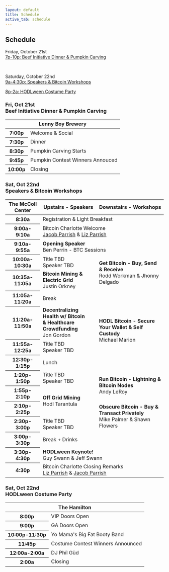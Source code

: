 ```yaml
---
layout: default
title: Schedule
active_tab: schedule
---
```


<div class="highlight-section2">
    <h2>Schedule</h2>
    <div class="white-divider-mid"></div>
    <p>Friday, October 21st<br><a href="#beef-initiative-dinner-pumpkin-carving">7p-10p: Beef Initiative Dinner & Pumpkin Carving</a></p>
    <br>
    <p>Saturday, October 22nd<br><a href="#speakers-workshops-schedule">9a-4:30p: Speakers & Bitcoin Workshops</a></p>
    <p><a href="#hodlween-costume-party">8p-2a: HODLween Costume Party</a></p>
</div>

<a id="beef-initiative-dinner-pumpkin-carving"></a>
<div class="highlight-section2">
<h3>Fri, Oct 21st<br>Beef Initiative Dinner & Pumpkin Carving</h3>
<div class="white-divider-mid"></div>
<div class="table-responsive">
    <table class="table basic align-middle table-bordered table-dark table-hover">
        <thead>
            <tr>
                <th scope="col" colspan="2">Lenny Boy Brewery</th>
            </tr>
        </thead>
        <tbody class="align-middle">
            <tr>
                <th scope="row">7:00p</th>
                <td>Welcome & Social</td>
            </tr>
            <tr>
                <th scope="row">7:30p</th>
                <td>Dinner<br>
                </td>
            </tr>
            <tr>
                <th scope="row">8:30p</th>
                <td>Pumpkin Carving Starts<br>
                </td>
            </tr>
            <tr>
                <th scope="row">9:45p</th>
                <td>Pumpkin Contest Winners Annouced<br>
                </td>
            </tr>
            <tr>
                <th scope="row">10:00p</th>
                <td>Closing<br>
                </td>
            </tr>
        </tbody>
    </table>
</div>
</div>


<a id="speakers-workshops-schedule" />
<div class="highlight-section2">
<h3>Sat, Oct 22nd<br>Speakers & Bitcoin Workshops</h3>
<div class="white-divider-mid"></div>
<div class="table-responsive">
    <table class="table align-middle table-bordered table-dark table-hover">
        <thead>
            <tr class="commit">
                <th scope="col">The McColl Center</th>
                <th scope="col">Upstairs - Speakers</th>
                <th scope="col">Downstairs - Workshops</th>
            </tr>
        </thead>
        <tbody class="align-middle">
            <tr>
                <th scope="row">8:30a</th>
                <td colspan="2">Registration & Light Breakfast</td>
            </tr>
            <tr>
                <th scope="row">9:00a-9:10a</th>
                <td colspan="2">
                    Bitcoin Charlotte Welcome<br>
                    <span><a href="/speaker/Jacob-Parrish">Jacob Parrish</a> & <a href="/speaker/Liz-Parrish">Liz Parrish</a></span>
                </td>
            </tr>
            <tr>
                <th scope="row">9:10a-9:55a</th>
                <td colspan="2" class="commit">
                    <b>Opening Speaker</b><br>
                    <span>Ben Perrin - BTC Sessions</span>
                </td>
            </tr>
            <tr>
                <th scope="row">10:00a-10:30a</th>
                <td>
                    Title TBD<br>
                    <span>Speaker TBD</span>
                </td>
                <td rowspan="2" class="commit">
                    <b>Get Bitcoin - Buy, Send & Receive</b><br>
                    <span>Rodd Workman & Jhonny Delgado</span>
                </td>
            </tr>
            <tr>
                <th scope="row">10:35a-11:05a</th>
                <td class="commit">
                    <b>Bitcoin Mining & Electric Grid</b><br>
                    <span>Justin Orkney</span>
                </td>
                <!-- <td></td> -->
            </tr>
            <tr>
                <th scope="row">11:05a-11:20a</th>
                <td colspan="2">Break</td>
            </tr>
            <tr>
                <th scope="row">11:20a-11:50a</th>
                <td class="commit">
                    <b>Decentralizing Health w/ Bitcoin<br>& Healthcare Crowdfunding</b><br>
                    <span>Jon Gordon</span>
                </td>
                <td rowspan="2" class="commit">
                    <b>HODL Bitcoin - Secure Your Wallet & Self Custody</b><br>
                    <span>Michael Marion</span>
                </td>
            </tr>
            <tr>
                <th scope="row">11:55a-12:25a</th>
                <td>
                    Title TBD<br>
                    <span>Speaker TBD</span>
                </td>
                <!-- <td></td> -->
            </tr>
            <tr>
                <th scope="row">12:30p-1:15p</th>
                <td colspan="2">Lunch</td>
            </tr>
            <tr>
                <th scope="row">1:20p-1:50p</th>
                <td>
                    Title TBD<br>
                    <span>Speaker TBD</span>
                </td>
                <td rowspan="2" class="commit">
                    <b>Run Bitcoin - Lightning & Bitcoin Nodes</b><br>
                    <span>Andy LeRoy</span>
                </td>
            </tr>
            <tr>
                <th scope="row">1:55p-2:10p</th>
                <td rowspan="2" class="commit">
                    <b>Off Grid Mining</b><br>
                    <span>Hodl Tarantula</span>
                </td>
                <!-- <td></td> -->
            </tr>
            <tr>
                <th scope="row">2:10p-2:25p</th>
                <td class="border-top-0" rowspan="2">
                    <b class="commit">Obscure Bitcoin - Buy & Transact Privately</b><br>
                    <span class="commit">Mike Palmer & Shawn Flowers</span>
                </td>
            </tr>
            <tr>
                <th scope="row">2:30p-3:00p</th>
                <td>
                    Title TBD<br>
                    <span>Speaker TBD</span>
                </td>
                <!-- <td></td> -->
            </tr>
            <tr>
                <th scope="row">3:00p-3:30p</th>
                <td colspan="2">Break + Drinks</td>
            </tr>
            <tr>
                <th scope="row">3:30p-4:30p</th>
                <td colspan="2" class="commit">
                    <b>HODLween Keynote!</b><br>
                    <span>Guy Swann & Jeff Swann</span>
                </td>
            </tr>
            <tr>
                <th scope="row">4:30p</th>
                <td colspan="2">Bitcoin Charlotte Closing Remarks<br>
                <span><a href="/speaker/Liz-Parrish">Liz Parrish</a> & <a href="/speaker/Jacob-Parrish">Jacob Parrish</a></span>
                </td>
            </tr>
        </tbody>
    </table>
</div>
</div>

<a id="hodlween-costume-party"></a>
<div class="highlight-section2">
<h3>Sat, Oct 22nd<br>HODLween Costume Party</h3>
<div class="white-divider-mid"></div>
<div class="table-responsive">
    <table class="table basic align-middle table-bordered table-dark table-hover">
        <thead>
            <tr>
                <th scope="col" colspan="2">The Hamilton</th>
            </tr>
        </thead>
        <tbody class="align-middle">
            <tr>
                <th scope="row">8:00p</th>
                <td>VIP Doors Open</td>
            </tr>
            <tr>
                <th scope="row">9:00p</th>
                <td>GA Doors Open</td>
            </tr>
            <tr>
                <th scope="row">10:00p-11:30p</th>
                <td>Yo Mama's Big Fat Booty Band</td>
            </tr>
            <tr>
                <th scope="row">11:45p</th>
                <td>Costume Contest Winners Announced</td>
            </tr>
            <tr>
                <th scope="row">12:00a-2:00a</th>
                <td>DJ Ph&iacute;l G&uuml;d</td>
            </tr>
            <tr>
                <th scope="row">2:00a</th>
                <td>Closing<br>
                </td>
            </tr>
        </tbody>
    </table>
</div>
</div>
